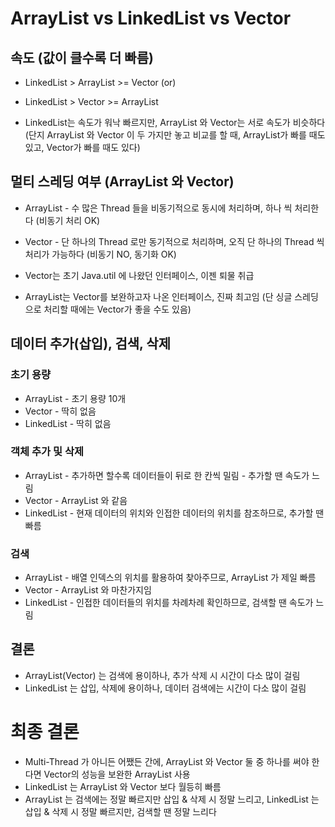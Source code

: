 # ArrayList vs LinkedList vs Vector

## 속도 (값이 클수록 더 빠름)
- LinkedList > ArrayList >= Vector (or)
-  LinkedList > Vector >= ArrayList 

- LinkedList는 속도가 워낙 빠르지만, ArrayList 와 Vector는 서로 속도가 비슷하다
(단지 ArrayList 와 Vector 이 두 가지만 놓고 비교를 할 때, ArrayList가 빠를 때도 있고, Vector가 빠를 때도 있다)

## 멀티 스레딩 여부 (ArrayList 와 Vector)
- ArrayList - 수 많은 Thread 들을 비동기적으로 동시에 처리하며, 하나 씩 처리한다 (비동기 처리 OK)
- Vector - 단 하나의 Thread 로만 동기적으로 처리하며, 오직 단 하나의 Thread 씩 처리가 가능하다 (비동기 NO, 동기화 OK)

- Vector는 초기 Java.util 에 나왔던 인터페이스, 이젠 퇴물 취급
- ArrayList는 Vector를 보완하고자 나온 인터페이스, 진짜 최고임 (단 싱글 스레딩으로 처리할 때에는 Vector가 좋을 수도 있음)

## 데이터 추가(삽입), 검색, 삭제

### 초기 용량
- ArrayList - 초기 용량 10개
- Vector - 딱히 없음
- LinkedList - 딱히 없음

### 객체 추가 및 삭제
- ArrayList -  추가하면 할수록 데이터들이 뒤로 한 칸씩 밀림 - 추가할 땐 속도가 느림
- Vector - ArrayList 와 같음
- LinkedList - 현재 데이터의 위치와 인접한 데이터의 위치를 참조하므로, 추가할 땐 빠름

### 검색
- ArrayList - 배열 인덱스의 위치를 활용하여 찾아주므로, ArrayList 가 제일 빠름
- Vector - ArrayList 와 마찬가지임
- LinkedList - 인접한 데이터들의 위치를 차례차례 확인하므로, 검색할 땐 속도가 느림

## 결론 
- ArrayList(Vector) 는 검색에 용이하나, 추가 삭제 시 시간이 다소 많이 걸림
- LinkedList 는 삽입, 삭제에 용이하나, 데이터 검색에는 시간이 다소 많이 걸림


# 최종 결론
- Multi-Thread 가 아니든 어쨌든 간에, ArrayList 와 Vector 둘 중 하나를 써야 한다면 Vector의 성능을 보완한 ArrayList 사용
- LinkedList 는 ArrayList 와 Vector 보다 월등히 빠름
- ArrayList 는 검색에는 정말 빠르지만 삽입 & 삭제 시 정말 느리고, LinkedList 는 삽입 & 삭제 시 정말 빠르지만, 검색할 땐 정말 느리다 